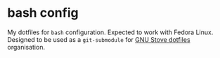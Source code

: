 # bash config

My dotfiles for `bash` configuration. Expected to work with Fedora
Linux. Designed to be used as a `git-submodule` for [GNU Stove
dotfiles](https://blog.pilosus.org/posts/2023/09/11/gnu-stow-repo-with-git-submodules/)
organisation.


